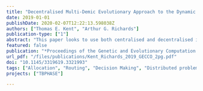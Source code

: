 ```yaml
---
title: "Decentralised Multi-Demic Evolutionary Approach to the Dynamic Multi-Agent Travelling Salesman Problem"
date: 2019-01-01
publishDate: 2020-02-07T12:22:13.598038Z
authors: ["Thomas E. Kent", "Arthur G. Richards"]
publication-type: ["1"]
abstract: "This paper looks to use both centralised and decentralised implementations of Evolutionary Algorithms to solve a dynamic variant of the Multi-Agent Travelling Salesman Problem. The problem is allocating an active set of tasks to a set of agents whilst simultaneously planning the route for each agent. The allocation and routing are closely coupled parts of the same problem, this paper attempts to align the real world implementation demands of a decentralised solution by using multiple populations with well defined interactions to exploit the problem structure."
featured: false
publication: "*Proceedings of the Genetic and Evolutionary Computation Conference Companion on - GECCO '19*"
url_pdf: "/files/publications/Kent_Richards_2019_GECCO_2pg.pdf"
doi: "10.1145/3319619.3321993"
tags: ["Allocation", "Routing", "Decision Making", "Distributed problem solving", "Evolutionary Algorithms", "Multi Agent Travelling Salesman", "Simulation", "Autonomy", "Multi-Agent Systems"]
projects: ["TBPHASE"]

---
```


